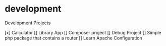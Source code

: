 # development
Development Projects

[x] Calculator
[] Library App
[] Composer project
[] Debug Project
[] Simple php package that contains a router
[] Learn Apache Configuration

